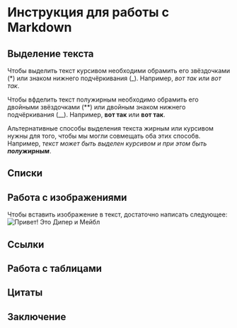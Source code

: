 # Инструкция для работы с Markdown

## Выделение текста

Чтобы выделить текст курсивом необходими обрамить его звёздочками (*) или знаком нижнего подчёркивания (_). Например, *вот так* или _вот так_.

Чтобы вфделить текст полужирным необходимо обрамить его двойными звёздочками (**) или двойным знаком нижнего подчёркивания (__). Например, **вот так** или __вот так__.

Альтернативные способы выделения текста жирным или курсивом нужны для того, чтобы мы могли совмещать оба этих способв. Например, _текст может быть выделен курсивом и при этом быть **полужирным**_.

## Списки

## Работа с изображениями

Чтобы вставить изображение в текст, достаточно написать следующее: ![Привет! Это Дипер и Мейбл](Dip_Mab.jpg)

## Ссылки

## Работа с таблицами

## Цитаты

## Заключение